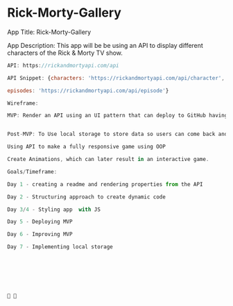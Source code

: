 # Rick-Morty-Gallery

App Title: Rick-Morty-Gallery

App Description: This app will be be using an API to display different characters of the Rick & Morty TV show.
```js
API: https://rickandmortyapi.com/api

API Snippet: {characters: 'https://rickandmortyapi.com/api/character', locations: 'https://rickandmortyapi.com/api/location', 

episodes: 'https://rickandmortyapi.com/api/episode'}

Wireframe: 

MVP: Render an API using an UI pattern that can deploy to GitHub having HTML and CSS structured


Post-MVP: To Use local storage to store data so users can come back and see char searched

Using API to make a fully responsive game using OOP

Create Animations, which can later result in an interactive game.

Goals/Timeframe:

Day 1 - creating a readme and rendering properties from the API

Day 2 - Structuring approach to create dynamic code

Day 3/4 - Styling app  with JS

Day 5 - Deploying MVP

Day 6 - Improving MVP

Day 7 - Implementing local storage







🎱 🥇

